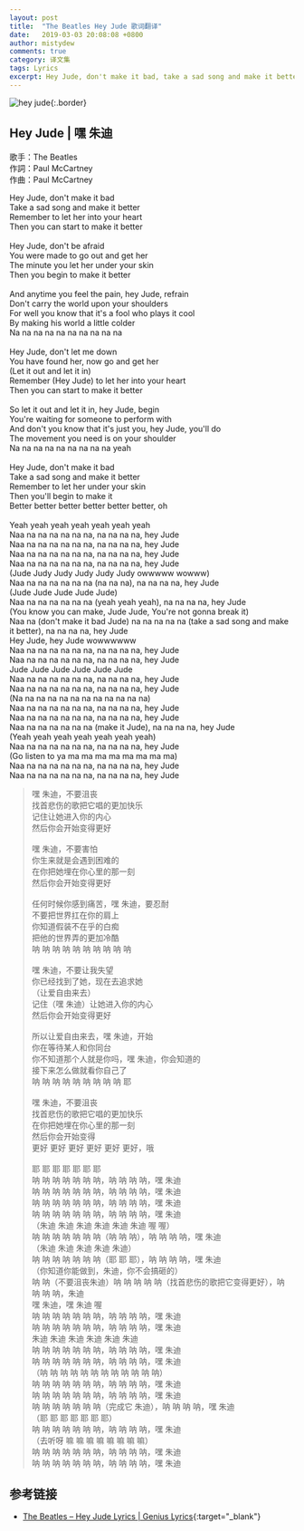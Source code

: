 ```yaml
---
layout: post
title:  "The Beatles Hey Jude 歌词翻译"
date:   2019-03-03 20:08:08 +0800
author: mistydew
comments: true
category: 译文集
tags: Lyrics
excerpt: Hey Jude, don't make it bad, take a sad song and make it better, remember to let her into your heart, then you can start to make it better
---
```

![hey jude](https://mistydew.github.io/assets/images/cover/misc/hey%20jude.jpg){:.border}

## Hey Jude | 嘿 朱迪

歌手：The Beatles<br>
作詞：Paul McCartney<br>
作曲：Paul McCartney

<div class="lyric-original">
<p>
Hey Jude, don't make it bad<br>
Take a sad song and make it better<br>
Remember to let her into your heart<br>
Then you can start to make it better<br>
<br>
Hey Jude, don't be afraid<br>
You were made to go out and get her<br>
The minute you let her under your skin<br>
Then you begin to make it better<br>
<br>
And anytime you feel the pain, hey Jude, refrain<br>
Don't carry the world upon your shoulders<br>
For well you know that it's a fool who plays it cool<br>
By making his world a little colder<br>
Na na na na na na na na na na<br>
<br>
Hey Jude, don't let me down<br>
You have found her, now go and get her<br>
(Let it out and let it in)<br>
Remember (Hey Jude) to let her into your heart<br>
Then you can start to make it better<br>
<br>
So let it out and let it in, hey Jude, begin<br>
You're waiting for someone to perform with<br>
And don't you know that it's just you, hey Jude, you'll do<br>
The movement you need is on your shoulder<br>
Na na na na na na na na na yeah<br>
<br>
Hey Jude, don't make it bad<br>
Take a sad song and make it better<br>
Remember to let her under your skin<br>
Then you'll begin to make it<br>
Better better better better better better, oh<br>
<br>
Yeah yeah yeah yeah yeah yeah yeah<br>
Naa na na na na na na, na na na na, hey Jude<br>
Naa na na na na na na, na na na na, hey Jude<br>
Naa na na na na na na, na na na na, hey Jude<br>
Naa na na na na na na, na na na na, hey Jude<br>
(Jude Judy Judy Judy Judy Judy owwwww wowww)<br>
Naa na na na na na na (na na na), na na na na, hey Jude<br>
(Jude Jude Jude Jude Jude)<br>
Naa na na na na na na (yeah yeah yeah), na na na na, hey Jude<br>
(You know you can make, Jude Jude, You're not gonna break it)<br>
Naa na (don't make it bad Jude) na na na na na (take a sad song and make it better), na na na na, hey Jude<br>
Hey Jude, hey Jude wowwwwww<br>
Naa na na na na na na, na na na na, hey Jude<br>
Naa na na na na na na, na na na na, hey Jude<br>
Jude Jude Jude Jude Jude Jude<br>
Naa na na na na na na, na na na na, hey Jude<br>
Naa na na na na na na, na na na na, hey Jude<br>
(Na na na na na na na na na na na na)<br>
Naa na na na na na na, na na na na, hey Jude<br>
Naa na na na na na na, na na na na, hey Jude<br>
Naa na na na na na na (make it Jude), na na na na, hey Jude<br>
(Yeah yeah yeah yeah yeah yeah yeah)<br>
Naa na na na na na na, na na na na, hey Jude<br>
(Go listen to ya ma ma ma ma ma ma ma ma)<br>
Naa na na na na na na, na na na na, hey Jude<br>
Naa na na na na na na, na na na na, hey Jude
</p>
</div>

<div class="lyric-translation">
<blockquote>
嘿 朱迪，不要沮丧<br>
找首悲伤的歌把它唱的更加快乐<br>
记住让她进入你的内心<br>
然后你会开始变得更好<br>
<br>
嘿 朱迪，不要害怕<br>
你生来就是会遇到困难的<br>
在你把她埋在你心里的那一刻<br>
然后你会开始变得更好<br>
<br>
任何时候你感到痛苦，嘿 朱迪，要忍耐<br>
不要把世界扛在你的肩上<br>
你知道假装不在乎的白痴<br>
把他的世界弄的更加冷酷<br>
呐 呐 呐 呐 呐 呐 呐 呐 呐 呐<br>
<br>
嘿 朱迪，不要让我失望<br>
你已经找到了她，现在去追求她<br>
（让爱自由来去）<br>
记住（嘿 朱迪）让她进入你的内心<br>
然后你会开始变得更好<br>
<br>
所以让爱自由来去，嘿 朱迪，开始<br>
你在等待某人和你同台<br>
你不知道那个人就是你吗，嘿 朱迪，你会知道的<br>
接下来怎么做就看你自己了<br>
呐 呐 呐 呐 呐 呐 呐 呐 呐 耶<br>
<br>
嘿 朱迪，不要沮丧<br>
找首悲伤的歌把它唱的更加快乐<br>
在你把她埋在你心里的那一刻<br>
然后你会开始变得<br>
更好 更好 更好 更好 更好 更好，哦<br>
<br>
耶 耶 耶 耶 耶 耶 耶<br>
呐 呐 呐 呐 呐 呐 呐，呐 呐 呐 呐，嘿 朱迪<br>
呐 呐 呐 呐 呐 呐 呐，呐 呐 呐 呐，嘿 朱迪<br>
呐 呐 呐 呐 呐 呐 呐，呐 呐 呐 呐，嘿 朱迪<br>
呐 呐 呐 呐 呐 呐 呐，呐 呐 呐 呐，嘿 朱迪<br>
（朱迪 朱迪 朱迪 朱迪 朱迪 朱迪 喔 喔）<br>
呐 呐 呐 呐 呐 呐 呐（呐 呐 呐），呐 呐 呐 呐，嘿 朱迪<br>
（朱迪 朱迪 朱迪 朱迪 朱迪）<br>
呐 呐 呐 呐 呐 呐 呐（耶 耶 耶），呐 呐 呐 呐，嘿 朱迪<br>
（你知道你能做到，朱迪，你不会搞砸的）<br>
呐 呐（不要沮丧朱迪）呐 呐 呐 呐 呐（找首悲伤的歌把它变得更好），呐 呐 呐 呐，朱迪<br>
嘿 朱迪，嘿 朱迪 喔<br>
呐 呐 呐 呐 呐 呐 呐，呐 呐 呐 呐，嘿 朱迪<br>
呐 呐 呐 呐 呐 呐 呐，呐 呐 呐 呐，嘿 朱迪<br>
朱迪 朱迪 朱迪 朱迪 朱迪 朱迪<br>
呐 呐 呐 呐 呐 呐 呐，呐 呐 呐 呐，嘿 朱迪<br>
呐 呐 呐 呐 呐 呐 呐，呐 呐 呐 呐，嘿 朱迪<br>
（呐 呐 呐 呐 呐 呐 呐 呐 呐 呐 呐 呐）<br>
呐 呐 呐 呐 呐 呐 呐，呐 呐 呐 呐，嘿 朱迪<br>
呐 呐 呐 呐 呐 呐 呐，呐 呐 呐 呐，嘿 朱迪<br>
呐 呐 呐 呐 呐 呐 呐（完成它 朱迪），呐 呐 呐 呐，嘿 朱迪<br>
（耶 耶 耶 耶 耶 耶 耶）<br>
呐 呐 呐 呐 呐 呐 呐，呐 呐 呐 呐，嘿 朱迪<br>
（去听呀 嘛 嘛 嘛 嘛 嘛 嘛 嘛 嘛）<br>
呐 呐 呐 呐 呐 呐 呐，呐 呐 呐 呐，嘿 朱迪<br>
呐 呐 呐 呐 呐 呐 呐，呐 呐 呐 呐，嘿 朱迪
</blockquote>
</div>

## 参考链接

* [The Beatles – Hey Jude Lyrics \| Genius Lyrics](https://genius.com/The-beatles-hey-jude-lyrics){:target="_blank"}

